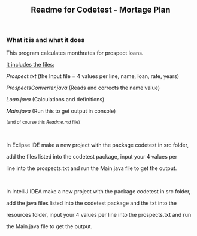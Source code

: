 
<center><h2><b>Readme for Codetest - Mortage Plan</b></h2></center>
<br>
<h3>What it is and what it does</h3>
<p>This program calculates monthrates for prospect loans.</p>
<p><u>It includes the files:</u></p>
<p><i>Prospect.txt</i> (the Input file = 4 values per line, name, loan, rate, years)</p>
<p><i>ProspectsConverter.java</i> (Reads and corrects the name value)</p>
<p><i>Loan.java</i> (Calculations and definitions)</p>
<p><i>Main.java</i> (Run this to get output in console)</p>
<p><small>(and of course this <i>Readme.md</i> file)</small></p>
<br>
<p>In Eclipse IDE make a new project with the package codetest in src folder,</p> 
<p>add the files listed into the codetest package, input your 4 values per </p>
<p>line into the prospects.txt and run the Main.java file to get the output.</p>
<br>
<p>In IntelliJ IDEA make a new project with the package codetest in src folder,</p> 
<p>add the java files listed into the codetest package and the txt into the </p>
<p>resources folder, input your 4 values per line into the prospects.txt and run </p>
<p>the Main.java file to get the output.</p>
